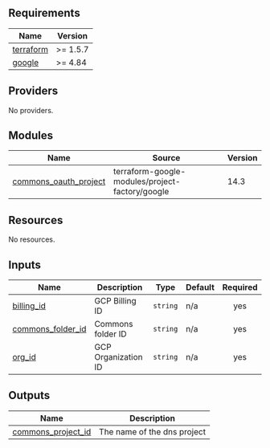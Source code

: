 <!-- BEGIN_TF_DOCS -->
## Requirements

| Name | Version |
|------|---------|
| <a name="requirement_terraform"></a> [terraform](#requirement\_terraform) | >= 1.5.7 |
| <a name="requirement_google"></a> [google](#requirement\_google) | >= 4.84 |

## Providers

No providers.

## Modules

| Name | Source | Version |
|------|--------|---------|
| <a name="module_commons_oauth_project"></a> [commons\_oauth\_project](#module\_commons\_oauth\_project) | terraform-google-modules/project-factory/google | 14.3 |

## Resources

No resources.

## Inputs

| Name | Description | Type | Default | Required |
|------|-------------|------|---------|:--------:|
| <a name="input_billing_id"></a> [billing\_id](#input\_billing\_id) | GCP Billing ID | `string` | n/a | yes |
| <a name="input_commons_folder_id"></a> [commons\_folder\_id](#input\_commons\_folder\_id) | Commons folder ID | `string` | n/a | yes |
| <a name="input_org_id"></a> [org\_id](#input\_org\_id) | GCP Organization ID | `string` | n/a | yes |

## Outputs

| Name | Description |
|------|-------------|
| <a name="output_commons_project_id"></a> [commons\_project\_id](#output\_commons\_project\_id) | The name of the dns project |
<!-- END_TF_DOCS -->